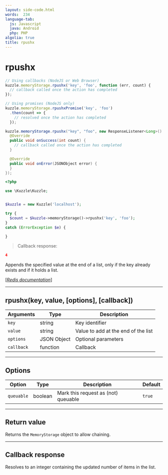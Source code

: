 ```yaml
---
layout: side-code.html
words:  234
language-tab:
  js: Javascript
  java: Android
  php: PHP
algolia: true
title: rpushx
---
```


# rpushx

```js
// Using callbacks (NodeJS or Web Browser)
kuzzle.memoryStorage.rpushx('key', 'foo', function (err, count) {
  // callback called once the action has completed
});

// Using promises (NodeJS only)
kuzzle.memoryStorage.rpushxPromise('key', 'foo')
  .then(count => {
    // resolved once the action has completed
  });
```

```java
kuzzle.memoryStorage.rpushx("key", "foo", new ResponseListener<Long>() {
  @Override
  public void onSuccess(int count) {
    // callback called once the action has completed
  }

  @Override
  public void onError(JSONObject error) {
  }
});
```

```php
<?php

use \Kuzzle\Kuzzle;


$kuzzle = new Kuzzle('localhost');

try {
  $count = $kuzzle->memoryStorage()->rpushx('key', 'foo');
}
catch (ErrorException $e) {

}
```

> Callback response:

```json
4
```

Appends the specified value at the end of a list, only if the key already exists and if it holds a list.

[[_Redis documentation_]](https://redis.io/commands/rpushx)

---

## rpushx(key, value, [options], [callback])

| Arguments | Type | Description |
|---------------|---------|----------------------------------------|
| `key` | string | Key identifier |
| `value` | string | Value to add at the end of the list |
| `options` | JSON Object | Optional parameters |
| `callback` | function | Callback |

---

## Options

| Option | Type | Description | Default |
|---------------|---------|----------------------------------------|---------|
| `queuable` | boolean | Mark this request as (not) queuable | ``true`` |


---

## Return value

Returns the `MemoryStorage` object to allow chaining.

---

## Callback response

Resolves to an integer containing the updated number of items in the list.
